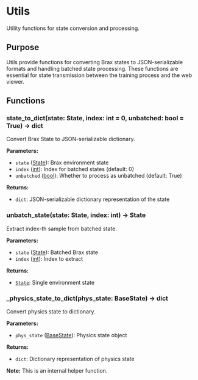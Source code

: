# Utils

Utility functions for state conversion and processing.

## Purpose

Utils provide functions for converting Brax states to JSON-serializable formats and handling batched state processing. These functions are essential for state transmission between the training process and the web viewer.

## Functions

### state_to_dict(state: State, index: int = 0, unbatched: bool = True) -> dict

Convert Brax State to JSON-serializable dictionary.

**Parameters:**
- `state` ([State](https://github.com/google/brax/blob/main/brax/envs/base.py)): Brax environment state
- `index` ([int](https://docs.python.org/3/c-api/long.html)): Index for batched states (default: 0)
- `unbatched` ([bool](https://docs.python.org/3/c-api/bool.html)): Whether to process as unbatched (default: True)

**Returns:**
- `dict`: JSON-serializable dictionary representation of the state

### unbatch_state(state: State, index: int) -> State

Extract index-th sample from batched state.

**Parameters:**
- `state` ([State](https://github.com/google/brax/blob/main/brax/envs/base.py)): Batched Brax state
- `index` ([int](https://docs.python.org/3/c-api/long.html)): Index to extract

**Returns:**
- [`State`](https://github.com/google/brax/blob/main/brax/envs/base.py): Single environment state

### _physics_state_to_dict(phys_state: BaseState) -> dict

Convert physics state to dictionary.

**Parameters:**
- `phys_state` ([BaseState](https://github.com/google/brax/blob/main/brax/base.py)): Physics state object

**Returns:**
- `dict`: Dictionary representation of physics state

**Note:** This is an internal helper function. 